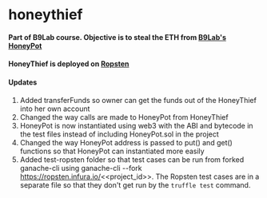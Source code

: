 # honeythief
#### Part of B9Lab course. Objective is to steal the ETH from [B9Lab's HoneyPot](https://ropsten.etherscan.io/address/0x7164292C87269749bc867AEb9159aCA0F296C1dE)
#### HoneyThief is deployed on [Ropsten](https://ropsten.etherscan.io/address/0xe57ec0794de003ae3c71e36bb9f5ac394407744b)
#### Updates
1. Added transferFunds so owner can get the funds out of the HoneyThief into her own account
2. Changed the way calls are made to HoneyPot from HoneyThief
3. HoneyPot is now instantiated using web3 with the ABI and bytecode in the test files instead of including HoneyPot.sol in the project
4. Changed the way HoneyPot address is passed to put() and get() functions so that HoneyPot can instantiated more easily
5. Added test-ropsten folder so that test cases can be run from forked ganache-cli using ganache-cli --fork https://ropsten.infura.io/<<project_id>>. The Ropsten test cases are in a separate file so that they don't get run by the `truffle test` command. 
